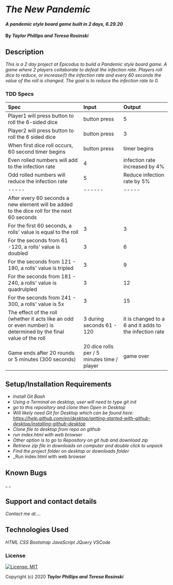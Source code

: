 # _The New Pandemic_

#### _A pandemic style board game built in 2 days, 6.29.20_

#### By _**Taylor Phillips and Teresa Rosinski**_

## Description

_This is a 2 day project at Epicodus to build a Pandemic style board game.  A game where 2 players collaborate to defeat the infection rate.  Players roll dice to reduce, or increase(!) the infection rate and every 60 seconds the value of the roll is changed.  The goal is to reduce the infection rate to 0._

### TDD Specs
| Spec | Input | Output |
| :-------------   | :------------- | :------------- |
| Player1 will press button to roll the 6-sided dice  |  button press   |  5    |
| Player2 will press button to roll the 6 sided dice  | button press  |   3 |
| When first dice roll occurs, 60 second timer begins | button press  |  timer begins   |
| Even rolled numbers will add to the infection rate |  4  |  infection rate increased by 4%  |
| Odd rolled numbers will reduce the infection rate |  5  |  Reduce infection rate by 5%   |
| -----  | ------ | ----- |
|After every 60 seconds a new element will be added to the dice roll for the next 60 seconds |     |     |
|For the first 60 seconds, a rolls' value is equal to the roll | 3 | 3  |
|For the seconds from 61 -120, a rolls' value is doubled | 3 | 6
|For the seconds from 121 - 180, a rolls' value is tripled | 3 | 9
|For the seconds from 181 - 240, a rolls' value is quadrulpled | 3 | 12
|For the seconds from 241 - 300, a rolls' value is 5x | 3 | 15
|The effect of the roll (whether it acts like an odd or even number) is determined by the final value of the roll | 3 during seconds 61 - 120 | it is changed to a 6 and it adds to the infection rate
|Game ends after 20 rounds or 5 minutes (300 seconds) |  20 dice rolls per / 5 minutes time / player   |   game over  |


## Setup/Installation Requirements

* _Install Git Bash_
* _Using a Terminal on desktop, user will need to type git init_
* _go to this repository and clone then Open in Desktop_
* _Will likely need Git for Desktop which can be found here: https://help.github.com/en/desktop/getting-started-with-github-desktop/installing-github-desktop_
* _Clone file to desktop from repo on github_
* _run index.html with web browser_
* _Other option is to go to Repository on git hub and download zip_
* _Retrieve zip file in downloads on computer and double click to unpack_
* _Find the project folder on desktop or downloads folder_
* _Run index.html with web browser

## Known Bugs

_ _
## Support and contact details

_Contact me at...._

## Technologies Used

_HTML_
_CSS_
_Bootstrap_
_JavaScript_
_JQuery_
_VSCode_

### License

[![License: MIT](https://img.shields.io/badge/License-MIT-yellow.svg)](https://opensource.org/licenses/MIT)

Copyright (c) 2020 **_Taylor Phillips and Teresa Rosinski_**